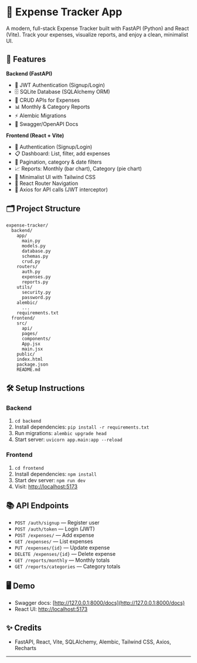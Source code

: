 # 💸 Expense Tracker App

A modern, full-stack Expense Tracker built with FastAPI (Python) and React (Vite). Track your expenses, visualize reports, and enjoy a clean, minimalist UI.

## 🚀 Features

**Backend (FastAPI)**
- 🔐 JWT Authentication (Signup/Login)
- 🗄️ SQLite Database (SQLAlchemy ORM)
- 📝 CRUD APIs for Expenses
- 📊 Monthly & Category Reports
- ⚡ Alembic Migrations
- 🧰 Swagger/OpenAPI Docs

**Frontend (React + Vite)**
- 🔑 Authentication (Signup/Login)
- 📋 Dashboard: List, filter, add expenses
- 📅 Pagination, category & date filters
- 📈 Reports: Monthly (bar chart), Category (pie chart)
- 🎨 Minimalist UI with Tailwind CSS
- 🧭 React Router Navigation
- 🔗 Axios for API calls (JWT interceptor)

## 🗂️ Project Structure
```
expense-tracker/
  backend/
    app/
      main.py
      models.py
      database.py
      schemas.py
      crud.py
    routers/
      auth.py
      expenses.py
      reports.py
    utils/
      security.py
      password.py
    alembic/
      ...
    requirements.txt
  frontend/
    src/
      api/
      pages/
      components/
      App.jsx
      main.jsx
    public/
    index.html
    package.json
    README.md
```

## 🛠️ Setup Instructions

### Backend
1. `cd backend`
2. Install dependencies: `pip install -r requirements.txt`
3. Run migrations: `alembic upgrade head`
4. Start server: `uvicorn app.main:app --reload`

### Frontend
1. `cd frontend`
2. Install dependencies: `npm install`
3. Start dev server: `npm run dev`
4. Visit: [http://localhost:5173](http://localhost:5173)

## 📚 API Endpoints
- `POST /auth/signup` — Register user
- `POST /auth/token` — Login (JWT)
- `POST /expenses/` — Add expense
- `GET /expenses/` — List expenses
- `PUT /expenses/{id}` — Update expense
- `DELETE /expenses/{id}` — Delete expense
- `GET /reports/monthly` — Monthly totals
- `GET /reports/categories` — Category totals

## 🖥️ Demo
- Swagger docs: [http://127.0.0.1:8000/docs](http://127.0.0.1:8000/docs)
- React UI: [http://localhost:5173](http://localhost:5173)

## ✨ Credits
- FastAPI, React, Vite, SQLAlchemy, Alembic, Tailwind CSS, Axios, Recharts

---


